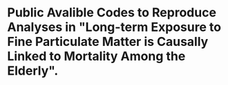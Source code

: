 # Public Avalible Codes to Reproduce Analyses in "Long-term Exposure to Fine Particulate Matter is Causally Linked to Mortality Among the Elderly". 

